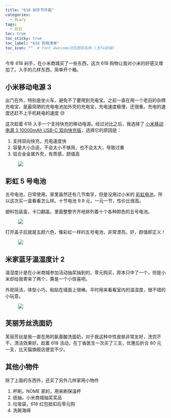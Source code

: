```yaml
---
title: "618 剁手节开箱"
categories:
  - diary
tags:
  - 日记
toc: true
toc_sticky: true
toc_label: "618 购物清单"
toc_icon: ""  # Font Awesome对应图标名称 (无fa前缀)	
---
```

今年 618 剁手，在小米商城买了一些东西，这次 618 购物让我对小米的好感又增加了。入手的几样东西，简单开个箱。

## 小米移动电源 3
出门在外，特别是坐火车，避免不了要用到充电宝。之前一直在用一个老旧的杂牌充电宝，是最简陋的充电电池加外壳的充电宝，充电速度极慢，还很重。充电的速度还赶不上手机耗电的速度 :sweat:

这次趁着 618 入手一个支持快充的移动电源。经过对比之后，我选择了 [小米移动电源 3 10000mAh USB-C 双向快充版][1]，选择它的原因是：

1. 支持双向快充，充电速度快
2. 容量大小合适，不会太小不够用，也不会太大，导致过重
3. 铝合金金属外壳，有质感，颜值高

<figure> <a href="https://cdn.jsdelivr.net/gh/sunete/imghost/img20200619162950.png"><img src="https://cdn.jsdelivr.net/gh/sunete/imghost/img20200619162950.png"></a> </figure>

## 彩虹 5 号电池
五号电池，日常使用。家里虽然还有几节南孚，但是没用过小米的 [彩虹电池][2]，所以这次买一盒看看怎么样。十节电池 9.9 元，一元一节，性价比很高。

塑料包装盒，卡口翻盖。里面整整齐齐地排列着十个各种颜色的五号电池。

<figure> <a href="https://cdn.jsdelivr.net/gh/sunete/imghost/img2020-06-19_16-45-16.png"><img src="https://cdn.jsdelivr.net/gh/sunete/imghost/img2020-06-19_16-45-16.png"></a> </figure>

打开盖子后就是五颜六色，像彩虹一样的五号电池，非常漂亮。好，颜值即正义！

<figure> <a href="https://s1.ax1x.com/2020/06/19/NK74ET.png"><img src="https://s1.ax1x.com/2020/06/19/NK74ET.png"></a> </figure>

## 米家蓝牙温湿度计 2
温湿度计是在小米商城参加活动抽奖抽到的，零元购买，原本只中了一个，但是小米却给我寄来了两个，算是一个小惊喜吧。

外观简洁，体型小巧，粘贴在墙面上很棒。平时用来看看室内的温湿度，很不错的小玩意。

<figure> <a href="https://cdn.jsdelivr.net/gh/sunete/imghost/img20200619181739.png"><img src="https://cdn.jsdelivr.net/gh/sunete/imghost/img20200619181739.png"></a> </figure>

## 芙丽芳丝洗面奶
芙丽芳丝是我一直在用的氨基酸洗面奶，对于我这种中性皮肤非常友好，洗完不干，清洁效果好。趁着 618 活动，在丁香医生一次买了三支，优惠后折合 80 元一支，比天猫旗舰店便宜不少。

## 其他小物件
除了上面的东西外，还买了另外几样家用小物件

1. 杯刷，NOME 家的，用来刷保温杯
2. 纸抽，小米商城抽奖奖品
3. 垃圾袋，618 红包抵扣后零元购
4. 洗碗海绵


[1]: https://www.mi.com/buy/detail?product_id=9140
[2]: https://www.mi.com/buy/detail?product_id=2804
